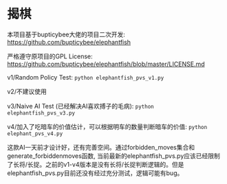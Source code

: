 # 揭棋

本项目基于bupticybee大佬的项目二次开发: https://github.com/bupticybee/elephantfish

严格遵守原项目的GPL License: https://github.com/bupticybee/elephantfish/blob/master/LICENSE.md

v1/Random Policy Test: `python elephantfish_pvs_v1.py`

v2/不建议使用

v3/Naive AI Test (已经解决AI喜欢搏子的毛病): `python elephantfish_pvs_v3.py`

v4/加入了吃暗车的价值估计，可以根据明车的数量判断暗车的价值: `python elephant_pvs_v4.py`

这款AI一天前才设计好，还有完善空间。通过forbidden_moves集合和generate_forbiddenmoves函数, 当前最新的elephantfish_pvs.py应该已经限制了长将/长捉。之前的v1-v4版本是没有长将/长捉判断逻辑的。但是elephantfish_pvs.py目前还没有经过充分测试，逻辑可能有bug。


